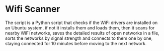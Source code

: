 # Wifi Scanner
The script is a Python script that checks if the WiFi drivers are installed on an Ubuntu system, if not it installs them and loads them, then it scans for nearby WiFi networks, saves the detailed results of open networks in a file, sorts the networks by signal strength and connects to them one by one, staying connected for 10 minutes before moving to the next network.


